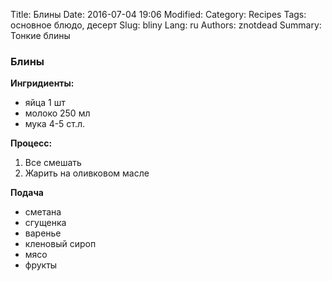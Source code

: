 Title: Блины
Date: 2016-07-04 19:06
Modified: 
Category: Recipes
Tags: основное блюдо,  десерт
Slug: bliny
Lang: ru
Authors: znotdead
Summary: Тонкие блины

### Блины
**Ингридиенты:**

 - яйца 1 шт
 - молоко 250 мл
 - мука 4-5 ст.л.


**Процесс:**

1. Все смешать
2. Жарить на оливковом масле


**Подача**

 - сметана
 - сгущенка
 - варенье
 - кленовый сироп
 - мясо
 - фрукты

